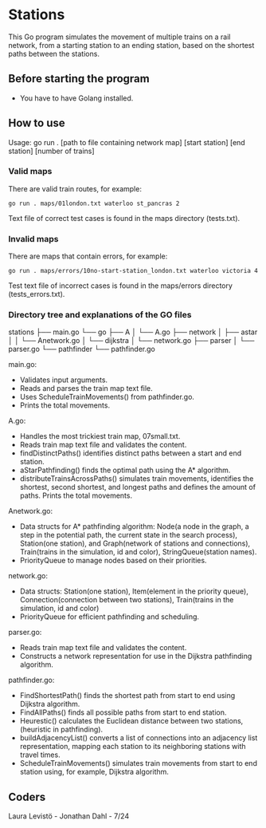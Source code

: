 # Stations

This Go program simulates the movement of multiple trains on a rail network, from a starting station to an ending station, based on the shortest paths between the stations.

## Before starting the program

- You have to have Golang installed.

## How to use

Usage: go run . [path to file containing network map] [start station] [end station] [number of trains]

### Valid maps

There are valid train routes, for example:

 ```
go run . maps/01london.txt waterloo st_pancras 2
 ```
Text file of correct test cases is found in the maps directory (tests.txt). 

### Invalid maps

There are maps that contain errors, for example:

```
go run . maps/errors/10no-start-station_london.txt waterloo victoria 4
```
Test text file of incorrect cases is found in the maps/errors directory (tests_errors.txt).

### Directory tree and explanations of the GO files

stations
├── main.go
└── go
├── A
│ └── A.go
├── network
│ ├── astar
│ │ └── Anetwork.go
│ └── dijkstra
│ └── network.go
├── parser
│ └── parser.go
└── pathfinder
└── pathfinder.go

main.go:
- Validates input arguments.
- Reads and parses the train map text file.
- Uses ScheduleTrainMovements() from pathfinder.go.
- Prints the total movements.

A.go:
- Handles the most trickiest train map, 07small.txt.
- Reads train map text file and validates the content.
- findDistinctPaths() identifies distinct paths between a start and end station.
- aStarPathfinding() finds the optimal path using the A* algorithm.
- distributeTrainsAcrossPaths() simulates train movements, identifies the shortest, second shortest, and longest paths and defines the amount of paths. Prints the total movements.

Anetwork.go:
- Data structs for A* pathfinding algorithm: Node(a node in the graph, a step in the potential path, the current state in the search process), Station(one station), and Graph(network  of stations and connections), Train(trains in the simulation, id and color), StringQueue(station names).
- PriorityQueue to manage nodes based on their priorities.

network.go:
- Data structs: Station(one station), Item(element in the priority queue), Connection(connection between two stations), Train(trains in the simulation, id and color)
- PriorityQueue for efficient pathfinding and scheduling.

parser.go:
- Reads train map text file and validates the content.
- Constructs a network representation for use in the Dijkstra pathfinding algorithm.

pathfinder.go:
- FindShortestPath() finds the shortest path from start to end using Dijkstra algorithm.
- FindAllPaths() finds all possible paths from start to end station.
- Heurestic() calculates the Euclidean distance between two stations, (heuristic in pathfinding).
- buildAdjacencyList() converts a list of connections into an adjacency list representation, mapping each station to its neighboring stations with travel times.
- ScheduleTrainMovements() simulates train movements from start to end station using, for example, Dijkstra algorithm.


## Coders

Laura Levistö - Jonathan Dahl - 7/24